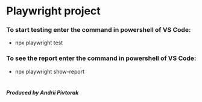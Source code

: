 # Playwright project

### To start testing enter the command in powershell of VS Code:
* npx playwright test

### To see the report enter the command in powershell of VS Code:
* npx playwright show-report

#
##### _Produced by Andrii Pivtorak_
